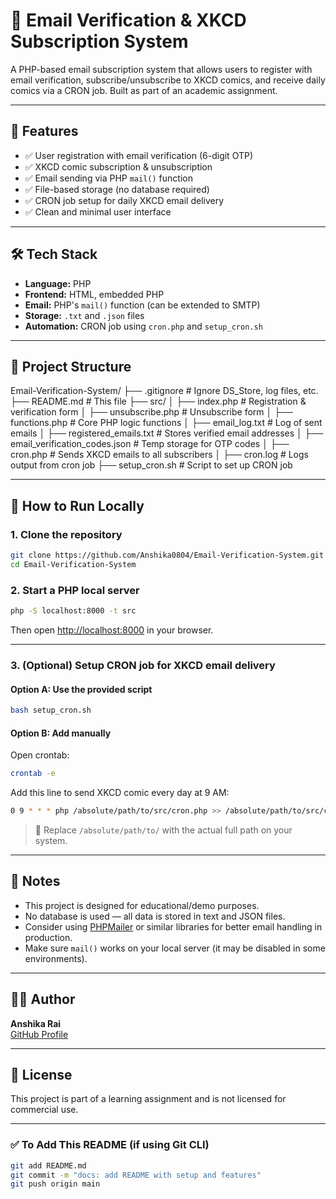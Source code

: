 # 📧 Email Verification & XKCD Subscription System

A PHP-based email subscription system that allows users to register with email verification, subscribe/unsubscribe to XKCD comics, and receive daily comics via a CRON job. Built as part of an academic assignment.

---

## 🚀 Features

- ✅ User registration with email verification (6-digit OTP)
- ✅ XKCD comic subscription & unsubscription
- ✅ Email sending via PHP `mail()` function
- ✅ File-based storage (no database required)
- ✅ CRON job setup for daily XKCD email delivery
- ✅ Clean and minimal user interface

---

## 🛠️ Tech Stack

- **Language:** PHP
- **Frontend:** HTML, embedded PHP
- **Email:** PHP's `mail()` function (can be extended to SMTP)
- **Storage:** `.txt` and `.json` files
- **Automation:** CRON job using `cron.php` and `setup_cron.sh`

---

## 📂 Project Structure

Email-Verification-System/
├── .gitignore # Ignore DS_Store, log files, etc.
├── README.md # This file
├── src/
│ ├── index.php # Registration & verification form
│ ├── unsubscribe.php # Unsubscribe form
│ ├── functions.php # Core PHP logic functions
│ ├── email_log.txt # Log of sent emails
│ ├── registered_emails.txt # Stores verified email addresses
│ ├── email_verification_codes.json # Temp storage for OTP codes
│ ├── cron.php # Sends XKCD emails to all subscribers
│ ├── cron.log # Logs output from cron job
├── setup_cron.sh # Script to set up CRON job

---
## 🧪 How to Run Locally

### 1. Clone the repository
```bash
git clone https://github.com/Anshika0804/Email-Verification-System.git
cd Email-Verification-System
```

### 2. Start a PHP local server
```bash
php -S localhost:8000 -t src
```

Then open [http://localhost:8000](http://localhost:8000) in your browser.

---

### 3. (Optional) Setup CRON job for XKCD email delivery

#### Option A: Use the provided script
```bash
bash setup_cron.sh
```

#### Option B: Add manually

Open crontab:
```bash
crontab -e
```

Add this line to send XKCD comic every day at 9 AM:
```bash
0 9 * * * php /absolute/path/to/src/cron.php >> /absolute/path/to/src/cron.log 2>&1
```

> 🔁 Replace `/absolute/path/to/` with the actual full path on your system.

---

## 📝 Notes

- This project is designed for educational/demo purposes.
- No database is used — all data is stored in text and JSON files.
- Consider using [PHPMailer](https://github.com/PHPMailer/PHPMailer) or similar libraries for better email handling in production.
- Make sure `mail()` works on your local server (it may be disabled in some environments).

---

## 👩‍💻 Author

**Anshika Rai**  
[GitHub Profile](https://github.com/Anshika0804)

---

## 📄 License

This project is part of a learning assignment and is not licensed for commercial use.

---

### ✅ To Add This README (if using Git CLI)
```bash
git add README.md
git commit -m "docs: add README with setup and features"
git push origin main
```
